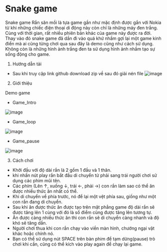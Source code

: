 # Snake game
Snake game 
Rắn săn mồi là tựa game gần như mặc định được gắn với Nokia từ khi những chiếc điện thoại di động này còn chỉ là những máy đen trắng.
Cùng với thời gian, rất nhiều phiên bản khác của game này được ra đời.
Thay vào đó snake game đã dần đi vào quá khứ nhầm gợi lại một game kinh điển mà ai cũng từng chơi qua sau đây là demo cũng như cách sử dụng.
Không còn là những hình ảnh trắng đen ta sử dụng hình ảnh nhầm tạo sự sống động cho game.
1. Hướng dẫn tải
- Sau khi truy cập link github download zip về sau đó giải nén file
![image](https://scontent.fdad3-3.fna.fbcdn.net/v/t1.15752-9/272778858_4831558270227260_7955334804293726861_n.png?_nc_cat=111&ccb=1-5&_nc_sid=ae9488&_nc_ohc=ORiUhRtihQUAX_EdGCr&_nc_ht=scontent.fdad3-3.fna&oh=03_AVLORfSpQI58ykuSGFX2C-Lxy0dJJS5dgMc7z1qndnmTPA&oe=622FD4B9)

2. Giới thiệu

 Demo game
  - Game_Intro
  
  
![image](https://scontent.fdad3-1.fna.fbcdn.net/v/t1.15752-9/272872447_487988516120400_8634423039163677661_n.png?_nc_cat=103&ccb=1-5&_nc_sid=ae9488&_nc_ohc=aBcBUnYoCB4AX_PDs5K&_nc_ht=scontent.fdad3-1.fna&oh=03_AVKFG5oCU7ewAiLmoV1LgV80R5SNa2s5ViRP4sisL0Sflg&oe=623065E1)
  - Game_loop
  
  
![image](https://scontent.fdad3-4.fna.fbcdn.net/v/t1.15752-9/259962781_652682985948497_4646695087735822772_n.png?_nc_cat=107&ccb=1-5&_nc_sid=ae9488&_nc_ohc=UIEAm5bDeCwAX9IAN8q&_nc_ht=scontent.fdad3-4.fna&oh=03_AVKqvjpZy3yYYg2SEmFfvYMeMX9pwiTtT2Fwykcnk75-fg&oe=622FCDBB)

  - Game_pause
  
  
![image](https://scontent.fdad3-4.fna.fbcdn.net/v/t1.15752-9/273057961_7136663649739118_4977361416934767327_n.png?_nc_cat=107&ccb=1-5&_nc_sid=ae9488&_nc_ohc=G66e3UoIkQoAX-FPlWK&_nc_ht=scontent.fdad3-4.fna&oh=03_AVIDVD7Pv8G3MPDvb7m37E4FwYxTIpM6weLVd6zl_DPvaQ&oe=623137D7)

3. Cách chơi
- Khởi đầu với độ dài rắn là 2 gồm 1 đầu và 1 thân.
- khi nhấn nút play rắn bắt đầu di chuyển từ phải sang trái người chơi sử dụng các phim mũi tên.
- Các phím (Lên ↑, xuống ↓, trái ←, phải →) con rắn làm sao có thể ăn được nhiều thức ăn nhất có thể. 
- Khi di chuyển về phía trước, nó để lại một vệt phía sau, giống như một con rắn đang di chuyển. 
- Sau khi ăn được thức ăn được tạo trên mặt phẳng game độ dài rắn sẽ được tăng lên 1 cùng với đó là số điểm cũng được tăng lên tương tự. 
- Ăn được càng nhiều thức ăn thì con rắn sẽ di chuyển càng nhanh và độ khó sẽ tăng dần.
-  Người chơi thua khi con rắn chạy vào viền màn hình, chướng ngại vật khác hoặc chính nó. 
-  Bạn có thể sử dụng nút SPACE trên bàn phim để tạm dừng(pause) trò chơi khi cần, cũng có thể kích vào play again để chạy lại game. 
